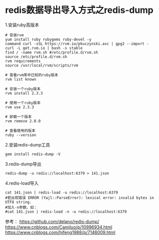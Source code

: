 # redis数据导出导入方式之redis-dump



1.安装ruby高版本
```shell
# 安装rvm
yum install ruby rubygems ruby-devel -y
command curl -sSL https://rvm.io/pkuczynski.asc | gpg2 --import -
curl -L get.rvm.io | bash -s stable
find / -name rvm.sh #/etc/profile.d/rvm.sh
source /etc/profile.d/rvm.sh
rvm requirements
source /usr/local/rvm/scripts/rvm

# 查看rvm库中已知的ruby版本
rvm list known

# 安装一个ruby版本
rvm install 2.3.3

# 使用一个ruby版本
rvm use 2.3.3

# 卸载一个版本
rvm remove 2.0.0

# 查看使用的版本
ruby --version
```
2.安装redis-dump工具
```
gem install redis-dump -V
```
3.redis-dump导出
```
redis-dump -u redis://localhost:6379 > 141.json
```
4.redis-load导入
```
cat 141.json | redis-load -u redis://localhost:6379
#若出现错误 ERROR (Yajl::ParseError): lexical error: invalid bytes in UTF8 string.
#加入-n参数，如：
#cat 141.json | redis-load -n -u redis://localhost:6379
```

参考：
https://github.com/delano/redis-dump/
https://www.cnblogs.com/Camiluo/p/10996934.html
https://www.cnblogs.com/hjfeng1988/p/7146009.html